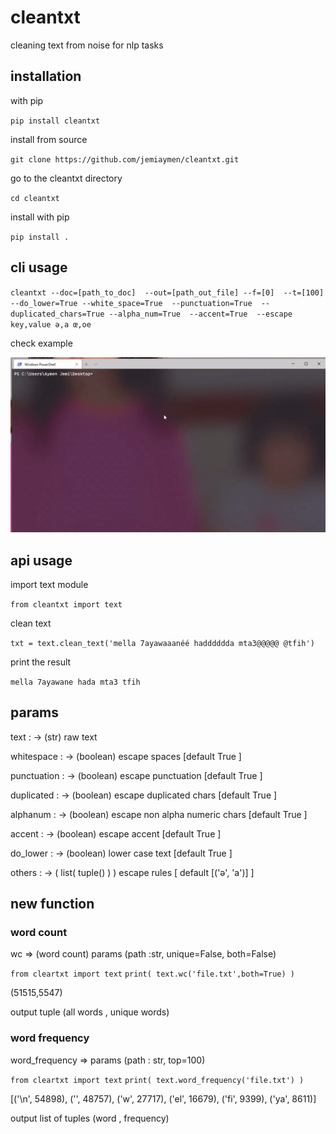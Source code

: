 # cleantxt

cleaning text from noise for nlp tasks

## installation 
with pip

`pip install cleantxt`

install from source

`git clone https://github.com/jemiaymen/cleantxt.git`

go to the cleantxt directory

`cd cleantxt`

install with pip

`pip install .`

## cli usage

`cleantxt --doc=[path_to_doc] 
                  --out=[path_out_file]
                  --f=[0] 
                  --t=[100] 
                  --do_lower=True
                  --white_space=True 
                  --punctuation=True 
                  --duplicated_chars=True
                  --alpha_num=True 
                  --accent=True 
                  --escape key,value ə,a œ,oe`

check example 

![](example.gif)

## api usage

import text module

`from cleantxt import text`

clean text

`txt = text.clean_text('mella 7ayawaaanéé hadddddda mta3@@@@@ @tfih')`

print the result

`mella 7ayawane hada mta3 tfih`

## params

text : -> (str) raw text

whitespace : -> (boolean) escape spaces [default True ]

punctuation : -> (boolean) escape punctuation [default True ]

duplicated : -> (boolean) escape duplicated chars [default True ]

alphanum : -> (boolean) escape non alpha numeric chars [default True ]

accent : -> (boolean) escape accent [default True ]

do_lower : -> (boolean) lower case text [default True ]

others : -> ( list( tuple() ) ) escape rules [ default [('ə', 'a')] ]

## new function

### word count
wc => (word count) params (path :str, unique=False, both=False)

`from cleartxt import text`
`print( text.wc('file.txt',both=True) ) `

(51515,5547)

output tuple (all words , unique words)

### word frequency
word_frequency => params (path : str, top=100)

`from cleartxt import text`
`print( text.word_frequency('file.txt') ) `

[('\n', 54898), ('', 48757), ('w', 27717), ('el', 16679), ('fi', 9399), ('ya', 8611)]

output list of tuples (word , frequency)